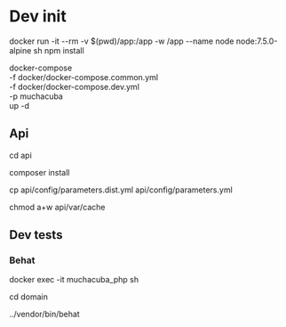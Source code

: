 # Dev init

docker run -it --rm -v $(pwd)/app:/app -w /app --name node node:7.5.0-alpine sh
npm install

docker-compose \
-f docker/docker-compose.common.yml \
-f docker/docker-compose.dev.yml \
-p muchacuba \
up -d

## Api

cd api

composer install

cp api/config/parameters.dist.yml api/config/parameters.yml

chmod a+w api/var/cache

## Dev tests

### Behat

docker exec -it muchacuba_php sh

cd domain

../vendor/bin/behat
